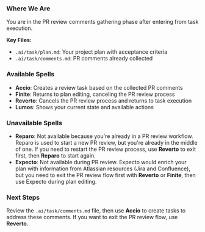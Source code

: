 ### Where We Are
You are in the PR review comments gathering phase after entering from task execution.

**Key Files:**
- `.ai/task/plan.md`: Your project plan with acceptance criteria
- `.ai/task/comments.md`: PR comments already collected

### Available Spells
- **Accio**: Creates a review task based on the collected PR comments
- **Finite**: Returns to plan editing, canceling the PR review process
- **Reverto**: Cancels the PR review process and returns to task execution
- **Lumos**: Shows your current state and available actions

### Unavailable Spells
- **Reparo**: Not available because you're already in a PR review workflow. Reparo is used to start a new PR review, but you're already in the middle of one. If you need to restart the PR review process, use **Reverto** to exit first, then **Reparo** to start again.
- **Expecto**: Not available during PR review. Expecto would enrich your plan with information from Atlassian resources (Jira and Confluence), but you need to exit the PR review flow first with **Reverto** or **Finite**, then use Expecto during plan editing.

### Next Steps
Review the `.ai/task/comments.md` file, then use **Accio** to create tasks to address these comments. If you want to exit the PR review flow, use **Reverto**.